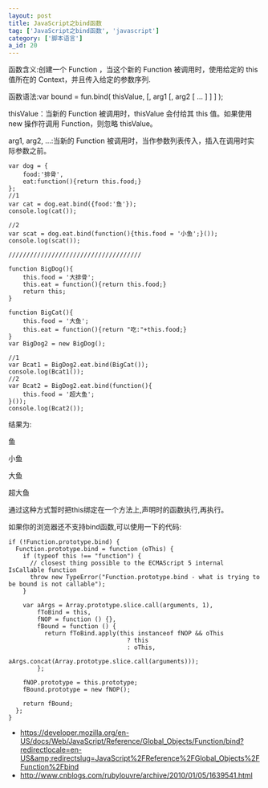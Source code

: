 ```yaml
---
layout: post
title: JavaScript之bind函数
tag: ['JavaScript之bind函数', 'javascript']
category: ['脚本语言']
a_id: 20
---
```


函数含义:创建一个 Function ，当这个新的 Function 被调用时，使用给定的 this 值所在的 Context，并且传入给定的参数序列.

函数语法:var bound = fun.bind( thisValue, [, arg1 [, arg2 [ ... ] ] ] );

thisValue：当新的 Function 被调用时，thisValue 会付给其 this 值。如果使用 new 操作符调用 Function，则忽略 thisValue。

arg1, arg2, …:当新的 Function 被调用时，当作参数列表传入，插入在调用时实际参数之前。
```
var dog = {
    food:'排骨',
    eat:function(){return this.food;}
};
//1
var cat = dog.eat.bind({food:'鱼'});
console.log(cat());
   
//2
var scat = dog.eat.bind(function(){this.food = '小鱼';}());
console.log(scat());
   
/////////////////////////////////////
   
function BigDog(){
    this.food = '大排骨';
    this.eat = function(){return this.food;}
    return this;
}
   
function BigCat(){
    this.food = '大鱼';
    this.eat = function(){return "吃:"+this.food;}
}
var BigDog2 = new BigDog();
   
//1
var Bcat1 = BigDog2.eat.bind(BigCat());
console.log(Bcat1());
//2
var Bcat2 = BigDog2.eat.bind(function(){
    this.food = '超大鱼';
}());
console.log(Bcat2());
```

结果为:

鱼

小鱼

大鱼

超大鱼

通过这种方式暂时把this绑定在一个方法上,声明时的函数执行,再执行。

如果你的浏览器还不支持bind函数,可以使用一下的代码:

```
if (!Function.prototype.bind) {
  Function.prototype.bind = function (oThis) {
    if (typeof this !== "function") {
      // closest thing possible to the ECMAScript 5 internal IsCallable function
      throw new TypeError("Function.prototype.bind - what is trying to be bound is not callable");
    }
  
    var aArgs = Array.prototype.slice.call(arguments, 1), 
        fToBind = this, 
        fNOP = function () {},
        fBound = function () {
          return fToBind.apply(this instanceof fNOP && oThis
                                 ? this
                                 : oThis,
                               aArgs.concat(Array.prototype.slice.call(arguments)));
        };
  
    fNOP.prototype = this.prototype;
    fBound.prototype = new fNOP();
  
    return fBound;
  };
}

```

- https://developer.mozilla.org/en-US/docs/Web/JavaScript/Reference/Global_Objects/Function/bind?redirectlocale=en-US&amp;redirectslug=JavaScript%2FReference%2FGlobal_Objects%2FFunction%2Fbind
- http://www.cnblogs.com/rubylouvre/archive/2010/01/05/1639541.html


